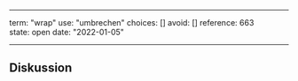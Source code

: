 
---
term:      "wrap"
use:       "umbrechen"
choices:   []
avoid:     []
reference: 663        
state:     open
date:      "2022-01-05"

---

## Diskussion

